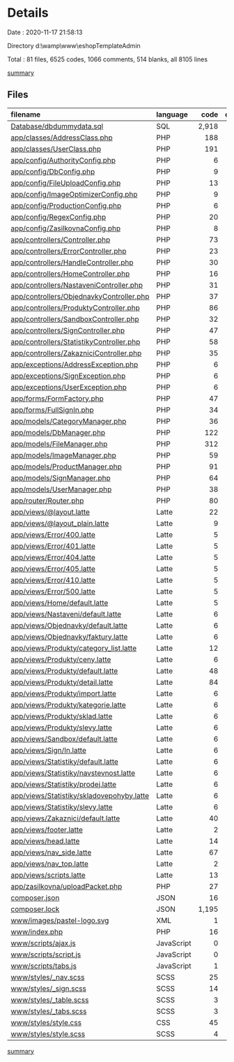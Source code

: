 # Details

Date : 2020-11-17 21:58:13

Directory d:\wamp\www\eshopTemplateAdmin

Total : 81 files,  6525 codes, 1066 comments, 514 blanks, all 8105 lines

[summary](results.md)

## Files
| filename | language | code | comment | blank | total |
| :--- | :--- | ---: | ---: | ---: | ---: |
| [Database/dbdummydata.sql](/Database/dbdummydata.sql) | SQL | 2,918 | 295 | 187 | 3,400 |
| [app/classes/AddressClass.php](/app/classes/AddressClass.php) | PHP | 188 | 65 | 19 | 272 |
| [app/classes/UserClass.php](/app/classes/UserClass.php) | PHP | 191 | 90 | 26 | 307 |
| [app/config/AuthorityConfig.php](/app/config/AuthorityConfig.php) | PHP | 6 | 5 | 1 | 12 |
| [app/config/DbConfig.php](/app/config/DbConfig.php) | PHP | 9 | 5 | 1 | 15 |
| [app/config/FileUploadConfig.php](/app/config/FileUploadConfig.php) | PHP | 13 | 5 | 2 | 20 |
| [app/config/ImageOptimizerConfig.php](/app/config/ImageOptimizerConfig.php) | PHP | 9 | 5 | 2 | 16 |
| [app/config/ProductionConfig.php](/app/config/ProductionConfig.php) | PHP | 6 | 5 | 1 | 12 |
| [app/config/RegexConfig.php](/app/config/RegexConfig.php) | PHP | 20 | 5 | 1 | 26 |
| [app/config/ZasilkovnaConfig.php](/app/config/ZasilkovnaConfig.php) | PHP | 8 | 5 | 2 | 15 |
| [app/controllers/Controller.php](/app/controllers/Controller.php) | PHP | 73 | 66 | 19 | 158 |
| [app/controllers/ErrorController.php](/app/controllers/ErrorController.php) | PHP | 23 | 13 | 4 | 40 |
| [app/controllers/HandleController.php](/app/controllers/HandleController.php) | PHP | 30 | 17 | 9 | 56 |
| [app/controllers/HomeController.php](/app/controllers/HomeController.php) | PHP | 16 | 13 | 4 | 33 |
| [app/controllers/NastaveniController.php](/app/controllers/NastaveniController.php) | PHP | 31 | 13 | 6 | 50 |
| [app/controllers/ObjednavkyController.php](/app/controllers/ObjednavkyController.php) | PHP | 37 | 13 | 7 | 57 |
| [app/controllers/ProduktyController.php](/app/controllers/ProduktyController.php) | PHP | 86 | 18 | 13 | 117 |
| [app/controllers/SandboxController.php](/app/controllers/SandboxController.php) | PHP | 32 | 11 | 7 | 50 |
| [app/controllers/SignController.php](/app/controllers/SignController.php) | PHP | 47 | 25 | 12 | 84 |
| [app/controllers/StatistikyController.php](/app/controllers/StatistikyController.php) | PHP | 58 | 13 | 9 | 80 |
| [app/controllers/ZakazniciController.php](/app/controllers/ZakazniciController.php) | PHP | 35 | 13 | 5 | 53 |
| [app/exceptions/AddressException.php](/app/exceptions/AddressException.php) | PHP | 6 | 5 | 4 | 15 |
| [app/exceptions/SignException.php](/app/exceptions/SignException.php) | PHP | 6 | 5 | 3 | 14 |
| [app/exceptions/UserException.php](/app/exceptions/UserException.php) | PHP | 6 | 5 | 4 | 15 |
| [app/forms/FormFactory.php](/app/forms/FormFactory.php) | PHP | 47 | 12 | 13 | 72 |
| [app/forms/FullSignIn.php](/app/forms/FullSignIn.php) | PHP | 34 | 16 | 11 | 61 |
| [app/models/CategoryManager.php](/app/models/CategoryManager.php) | PHP | 36 | 10 | 8 | 54 |
| [app/models/DbManager.php](/app/models/DbManager.php) | PHP | 122 | 91 | 16 | 229 |
| [app/models/FileManager.php](/app/models/FileManager.php) | PHP | 312 | 75 | 12 | 399 |
| [app/models/ImageManager.php](/app/models/ImageManager.php) | PHP | 59 | 22 | 9 | 90 |
| [app/models/ProductManager.php](/app/models/ProductManager.php) | PHP | 91 | 14 | 11 | 116 |
| [app/models/SignManager.php](/app/models/SignManager.php) | PHP | 64 | 56 | 10 | 130 |
| [app/models/UserManager.php](/app/models/UserManager.php) | PHP | 38 | 21 | 5 | 64 |
| [app/router/Router.php](/app/router/Router.php) | PHP | 80 | 27 | 16 | 123 |
| [app/views/@layout.latte](/app/views/@layout.latte) | Latte | 22 | 0 | 5 | 27 |
| [app/views/@layout_plain.latte](/app/views/@layout_plain.latte) | Latte | 9 | 0 | 3 | 12 |
| [app/views/Error/400.latte](/app/views/Error/400.latte) | Latte | 5 | 0 | 1 | 6 |
| [app/views/Error/401.latte](/app/views/Error/401.latte) | Latte | 5 | 0 | 1 | 6 |
| [app/views/Error/404.latte](/app/views/Error/404.latte) | Latte | 5 | 0 | 1 | 6 |
| [app/views/Error/405.latte](/app/views/Error/405.latte) | Latte | 5 | 0 | 1 | 6 |
| [app/views/Error/410.latte](/app/views/Error/410.latte) | Latte | 5 | 0 | 1 | 6 |
| [app/views/Error/500.latte](/app/views/Error/500.latte) | Latte | 5 | 0 | 1 | 6 |
| [app/views/Home/default.latte](/app/views/Home/default.latte) | Latte | 5 | 0 | 1 | 6 |
| [app/views/Nastaveni/default.latte](/app/views/Nastaveni/default.latte) | Latte | 6 | 0 | 0 | 6 |
| [app/views/Objednavky/default.latte](/app/views/Objednavky/default.latte) | Latte | 6 | 0 | 0 | 6 |
| [app/views/Objednavky/faktury.latte](/app/views/Objednavky/faktury.latte) | Latte | 6 | 0 | 0 | 6 |
| [app/views/Produkty/category_list.latte](/app/views/Produkty/category_list.latte) | Latte | 12 | 0 | 1 | 13 |
| [app/views/Produkty/ceny.latte](/app/views/Produkty/ceny.latte) | Latte | 6 | 0 | 0 | 6 |
| [app/views/Produkty/default.latte](/app/views/Produkty/default.latte) | Latte | 48 | 0 | 2 | 50 |
| [app/views/Produkty/detail.latte](/app/views/Produkty/detail.latte) | Latte | 84 | 0 | 4 | 88 |
| [app/views/Produkty/import.latte](/app/views/Produkty/import.latte) | Latte | 6 | 0 | 0 | 6 |
| [app/views/Produkty/kategorie.latte](/app/views/Produkty/kategorie.latte) | Latte | 6 | 0 | 0 | 6 |
| [app/views/Produkty/sklad.latte](/app/views/Produkty/sklad.latte) | Latte | 6 | 0 | 0 | 6 |
| [app/views/Produkty/slevy.latte](/app/views/Produkty/slevy.latte) | Latte | 6 | 0 | 0 | 6 |
| [app/views/Sandbox/default.latte](/app/views/Sandbox/default.latte) | Latte | 6 | 0 | 0 | 6 |
| [app/views/Sign/In.latte](/app/views/Sign/In.latte) | Latte | 6 | 0 | 0 | 6 |
| [app/views/Statistiky/default.latte](/app/views/Statistiky/default.latte) | Latte | 6 | 0 | 0 | 6 |
| [app/views/Statistiky/navstevnost.latte](/app/views/Statistiky/navstevnost.latte) | Latte | 6 | 0 | 0 | 6 |
| [app/views/Statistiky/prodej.latte](/app/views/Statistiky/prodej.latte) | Latte | 6 | 0 | 0 | 6 |
| [app/views/Statistiky/skladovepohyby.latte](/app/views/Statistiky/skladovepohyby.latte) | Latte | 6 | 0 | 0 | 6 |
| [app/views/Statistiky/slevy.latte](/app/views/Statistiky/slevy.latte) | Latte | 6 | 0 | 0 | 6 |
| [app/views/Zakaznici/default.latte](/app/views/Zakaznici/default.latte) | Latte | 40 | 0 | 0 | 40 |
| [app/views/footer.latte](/app/views/footer.latte) | Latte | 2 | 0 | 1 | 3 |
| [app/views/head.latte](/app/views/head.latte) | Latte | 14 | 0 | 0 | 14 |
| [app/views/nav_side.latte](/app/views/nav_side.latte) | Latte | 67 | 0 | 0 | 67 |
| [app/views/nav_top.latte](/app/views/nav_top.latte) | Latte | 2 | 0 | 1 | 3 |
| [app/views/scripts.latte](/app/views/scripts.latte) | Latte | 13 | 0 | 0 | 13 |
| [app/zasilkovna/uploadPacket.php](/app/zasilkovna/uploadPacket.php) | PHP | 27 | 0 | 8 | 35 |
| [composer.json](/composer.json) | JSON | 16 | 0 | 0 | 16 |
| [composer.lock](/composer.lock) | JSON | 1,195 | 0 | 1 | 1,196 |
| [www/images/pastel-logo.svg](/www/images/pastel-logo.svg) | XML | 1 | 0 | 0 | 1 |
| [www/index.php](/www/index.php) | PHP | 16 | 6 | 7 | 29 |
| [www/scripts/ajax.js](/www/scripts/ajax.js) | JavaScript | 0 | 0 | 1 | 1 |
| [www/scripts/script.js](/www/scripts/script.js) | JavaScript | 0 | 0 | 1 | 1 |
| [www/scripts/tabs.js](/www/scripts/tabs.js) | JavaScript | 1 | 0 | 0 | 1 |
| [www/styles/_nav.scss](/www/styles/_nav.scss) | SCSS | 25 | 0 | 1 | 26 |
| [www/styles/_sign.scss](/www/styles/_sign.scss) | SCSS | 14 | 0 | 0 | 14 |
| [www/styles/_table.scss](/www/styles/_table.scss) | SCSS | 3 | 0 | 0 | 3 |
| [www/styles/_tabs.scss](/www/styles/_tabs.scss) | SCSS | 3 | 0 | 0 | 3 |
| [www/styles/style.css](/www/styles/style.css) | CSS | 45 | 1 | 11 | 57 |
| [www/styles/style.scss](/www/styles/style.scss) | SCSS | 4 | 0 | 1 | 5 |

[summary](results.md)